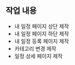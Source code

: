 ## 작업 내용  
+ 내 일정 페이지 상단 제작  
+ 내 일정 페이지 하단 제작  
+ 내 일정 등록 페이지 제작  
+ 카테고리 변경 제작  
+ 일정 상세 페이지 제작  

